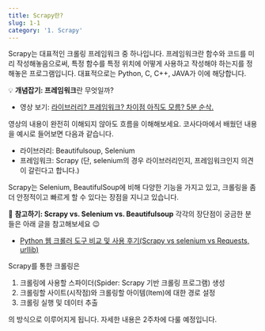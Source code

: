 ```yaml
---
title: Scrapy란?
slug: 1-1
category: '1. Scrapy'
---
```


Scrapy는 대표적인 크롤링 프레임워크 중 하나입니다. 프레임워크란 함수와 코드를 미리 작성해놓음으로써, 특정 함수를 특정 위치에 어떻게 사용하고 작성해야 하는지를 정해놓은 프로그램입니다. 대표적으로는 Python, C, C++, JAVA가 이에 해당합니다.

💡 **개념잡기: 프레임워크**란 무엇일까?
- 영상 보기: [라이브러리? 프레임워크? 차이점 아직도 모름? 5분 순삭.](https://youtu.be/t9ccIykXTCM)

영상의 내용이 완전히 이해되지 않아도 흐름을 이해해보세요. 코사다마에서 배웠던 내용을 예시로 들어보면 다음과 같습니다.

- 라이브러리: Beautifulsoup, Selenium
- 프레임워크: Scrapy
(단, selenium의 경우 라이브러리인지, 프레임워크인지 의견이 갈린다고 합니다.)

Scrapy는 Selenium, BeautifulSoup에 비해 다양한 기능을 가지고 있고, 크롤링을 좀 더 안정적이고 빠르게 할 수 있다는 장점을 지니고 있습니다.

📖 **참고하기: Scrapy vs. Selenium vs. Beautifulsoup**
각각의 장단점이 궁금한 분들은 아래 글을 참고해보세요 😉

- [Python 웹 크롤러 도구 비교 및 사용 후기(Scrapy vs selenium vs Requests, urllib)](https://keyhyuk-kim.medium.com/python-%EC%9B%B9-%ED%81%AC%EB%A1%A4%EB%9F%AC-%EB%8F%84%EA%B5%AC-%EB%B9%84%EA%B5%90-%EB%B0%8F-%EC%82%AC%EC%9A%A9-%ED%9B%84%EA%B8%B0-scrapy-vs-selenium-vs-requests-urllib-6483041ca1ba)


Scrapy를 통한 크롤링은

1. 크롤링에 사용할 스파이더(Spider: Scrapy 기반 크롤링 프로그램) 생성
2. 크롤링할 사이트(시작점)와 크롤링할 아이템(Item)에 대한 경로 설정
3. 크롤링 실행 및 데이터 추출

의 방식으로 이루어지게 됩니다. 자세한 내용은 2주차에 다룰 예정입니다.



